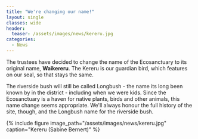 ```yaml
---
title: "We're changing our name!"
layout: single
classes: wide
header:
  teaser: /assets/images/news/kereru.jpg
categories:
  - News
---
```


The trustees have decided to change the name of the Ecosanctuary to its original name, **Waikereru**. The Kereru is our guardian bird, which features on our seal, so that stays the same.

The riverside bush will still be called Longbush - the name its long been known by in the district - including when we were kids. Since the Ecosanctuary is a haven for native plants, birds and other animals, this name change seems appropriate. We'll always honour the full history of the site, though, and the Longbush name for the riverside bush.

{% include figure image_path="/assets/images/news/kereru.jpg" caption="Kereru (Sabine Bernert)" %}